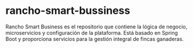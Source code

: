 # rancho-smart-bussiness
Rancho Smart Business es el repositorio que contiene la lógica de negocio, microservicios y configuración de la plataforma. Está basado en Spring Boot y proporciona servicios para la gestión integral de fincas ganaderas.
